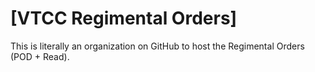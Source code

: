 ﻿# [VTCC Regimental Orders]

This is literally an organization on GitHub to host the Regimental Orders (POD + Read).